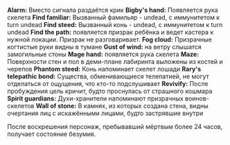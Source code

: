 **Alarm:** Вместо сигнала раздаётся крик
**Bigby's hand:** Появляется рука скелета
**Find familiar:** Вызванный фамильяр - undead, с иммунитетом к turn undead
**Find steed:** Вызванный конь - undead, с иммунитетом к turn undead
**Find the path:** появляется призрак ребёнка и ведет кастера к нужной локации. Призрак не разговаривает.
**Fog cloud:** Призрачные когтистые руки видны в тумане
**Gust of wind:** на ветру слышатся замогильные стоны
**Mage hand:** появляется рука скелета
**Maze:** Поверхности стен и пол в деми-плане лабиринта выложены из костей и черепов
**Phantom steed:** Конь напоминает скелет лошади
**Rary's telepathic bond:** Существа, обменивающиеся телепатией, не могут отделаться от ощущения, что кто-то подслушивает
**Revivify:** После пробуждения цель кричит, будто проснулась от страшного кошмара
**Spirit guardians:** Духи-хранители напоминают призрачных воинов-скелетов
**Wall of stone:** В камнях, из которых создана стена, видны очертания лиц с искажёнными лицами, будто застрявшие внутри

После воскрешения персонаж, пребывавший мёртвым более 24 часов, получает состояние безумия.